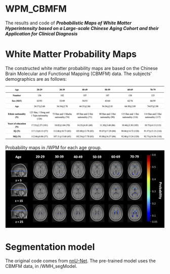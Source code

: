 # WPM_CBMFM
The results and code of ***Probabilistic Maps of White Matter Hyperintensity based on a Large-scale Chinese Aging Cohort and their Application for Clinical Diagnosis***

# White Matter Probability Maps
The constructed white matter probability maps are based on the Chinese Brain Molecular and Functional Mapping (CBMFM) data. The subjects' demographics are as follows:

![image](https://github.com/Ada-Cai/WMP_CBMFM/blob/main/Img/demographics.png)

Probability maps in /WPM for each age group.
![image](https://github.com/Ada-Cai/WMP_CBMFM/blob/main/Img/WPMs.png)

# Segmentation model
The original code comes from [nnU-Net](https://github.com/MIC-DKFZ/nnUNet). The pre-trained model uses the CBMFM data, in /WMH_segModel.
